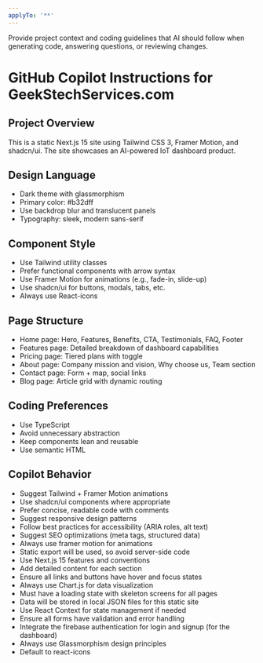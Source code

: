 ```yaml
---
applyTo: '**'
---
```

Provide project context and coding guidelines that AI should follow when generating code, answering questions, or reviewing changes.

# GitHub Copilot Instructions for GeekStechServices.com

## Project Overview

This is a static Next.js 15 site using Tailwind CSS 3, Framer Motion, and shadcn/ui. The site showcases an AI-powered IoT dashboard product.

## Design Language

- Dark theme with glassmorphism
- Primary color: #b32dff
- Use backdrop blur and translucent panels
- Typography: sleek, modern sans-serif

## Component Style

- Use Tailwind utility classes
- Prefer functional components with arrow syntax
- Use Framer Motion for animations (e.g., fade-in, slide-up)
- Use shadcn/ui for buttons, modals, tabs, etc.
- Always use React-icons

## Page Structure

- Home page: Hero, Features, Benefits, CTA, Testimonials, FAQ, Footer
- Features page: Detailed breakdown of dashboard capabilities
- Pricing page: Tiered plans with toggle
- About page: Company mission and vision, Why choose us, Team section
- Contact page: Form + map, social links
- Blog page: Article grid with dynamic routing

## Coding Preferences

- Use TypeScript
- Avoid unnecessary abstraction
- Keep components lean and reusable
- Use semantic HTML

## Copilot Behavior

- Suggest Tailwind + Framer Motion animations
- Use shadcn/ui components where appropriate
- Prefer concise, readable code with comments
- Suggest responsive design patterns
- Follow best practices for accessibility (ARIA roles, alt text)
- Suggest SEO optimizations (meta tags, structured data)
- Always use framer motion for animations
- Static export will be used, so avoid server-side code
- Use Next.js 15 features and conventions
- Add detailed content for each section
- Ensure all links and buttons have hover and focus states
- Always use Chart.js for data visualization
- Must have a loading state with skeleton screens for all pages
- Data will be stored in local JSON files for this static site
- Use React Context for state management if needed
- Ensure all forms have validation and error handling
- Integrate the firebase authentication for login and signup (for the dashboard)
- Always use Glassmorphism design principles
- Default to react-icons
